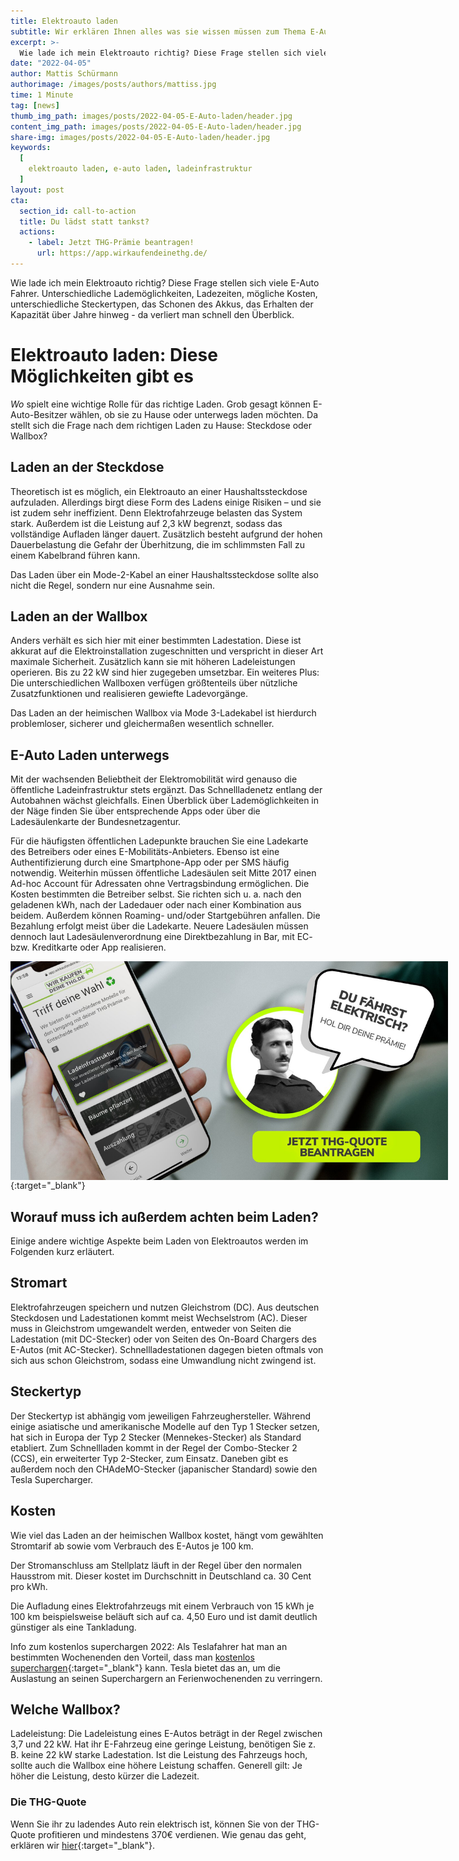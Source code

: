 ```yaml
---
title: Elektroauto laden
subtitle: Wir erklären Ihnen alles was sie wissen müssen zum Thema E-Auto laden.
excerpt: >-
  Wie lade ich mein Elektroauto richtig? Diese Frage stellen sich viele E-Auto Fahrer. Wir erklären Ihnen alles was sie wissen müssen zum Thema E-Auto laden.
date: "2022-04-05"
author: Mattis Schürmann
authorimage: /images/posts/authors/mattiss.jpg
time: 1 Minute
tag: [news]
thumb_img_path: images/posts/2022-04-05-E-Auto-laden/header.jpg
content_img_path: images/posts/2022-04-05-E-Auto-laden/header.jpg
share-img: images/posts/2022-04-05-E-Auto-laden/header.jpg
keywords:
  [
	elektroauto laden, e-auto laden, ladeinfrastruktur
  ]
layout: post
cta:
  section_id: call-to-action
  title: Du lädst statt tankst?
  actions:
    - label: Jetzt THG-Prämie beantragen!
      url: https://app.wirkaufendeinethg.de/    
---
```


Wie lade ich mein Elektroauto richtig? Diese Frage stellen sich viele E-Auto Fahrer. Unterschiedliche Lademöglichkeiten, Ladezeiten, mögliche Kosten, unterschiedliche Steckertypen, das Schonen des Akkus, das Erhalten der Kapazität über Jahre hinweg - da verliert man schnell den Überblick.

# Elektroauto laden: Diese Möglichkeiten gibt es

<i>Wo</i> spielt eine wichtige Rolle für das richtige Laden. Grob gesagt können E-Auto-Besitzer wählen, ob sie zu Hause oder unterwegs laden möchten. Da stellt sich die Frage nach dem richtigen Laden zu Hause: Steckdose oder Wallbox?

## Laden an der Steckdose

Theoretisch ist es möglich, ein Elektroauto an einer Haushaltssteckdose aufzuladen. Allerdings birgt diese Form des Ladens einige Risiken – und sie ist zudem sehr ineffizient. Denn Elektrofahrzeuge belasten das System stark. Außerdem ist die Leistung auf 2,3 kW begrenzt, sodass das vollständige Aufladen länger dauert. Zusätzlich besteht aufgrund der hohen Dauerbelastung die Gefahr der Überhitzung, die im schlimmsten Fall zu einem Kabelbrand führen kann. 

Das Laden über ein Mode-2-Kabel an einer Haushaltssteckdose sollte also nicht die Regel, sondern nur eine Ausnahme sein.

## Laden an der Wallbox

Anders verhält es sich hier mit einer bestimmten Ladestation. Diese ist akkurat auf die Elektroinstallation zugeschnitten und verspricht in dieser Art maximale Sicherheit. Zusätzlich kann sie mit höheren Ladeleistungen operieren. Bis zu 22 kW sind hier zugegeben umsetzbar. Ein weiteres Plus: Die unterschiedlichen Wallboxen verfügen größtenteils über nützliche Zusatzfunktionen und realisieren gewiefte Ladevorgänge.

Das Laden an der heimischen Wallbox via Mode 3-Ladekabel ist hierdurch problemloser, sicherer und gleichermaßen wesentlich schneller.

## E-Auto Laden unterwegs

Mit der wachsenden Beliebtheit der Elektromobilität wird genauso die öffentliche Ladeinfrastruktur stets ergänzt. Das Schnellladenetz entlang der Autobahnen wächst gleichfalls. Einen Überblick über Lademöglichkeiten in der Näge finden Sie über entsprechende Apps oder über die Ladesäulenkarte der Bundesnetzagentur.

Für die häufigsten öffentlichen Ladepunkte brauchen Sie eine Ladekarte des Betreibers oder eines E-Mobilitäts-Anbieters. Ebenso ist eine Authentifizierung durch eine Smartphone-App oder per SMS häufig notwendig. Weiterhin müssen öffentliche Ladesäulen seit Mitte 2017 einen Ad-hoc Account für Adressaten ohne Vertragsbindung ermöglichen. Die Kosten bestimmten die Betreiber selbst. Sie richten sich u. a. nach den geladenen kWh, nach der Ladedauer oder nach einer Kombination aus beidem. Außerdem können Roaming- und/oder Startgebühren anfallen. Die Bezahlung erfolgt meist über die Ladekarte. Neuere Ladesäulen müssen dennoch laut Ladesäulenverordnung eine Direktbezahlung in Bar, mit EC- bzw. Kreditkarte oder App realisieren.

[<img src="/images/banner-cta-thg-quote-beantragen-tesla.jpg" alt="E Auto laden" style="margin: auto; display: block; max-width:800px; max-height:350px" />](https://app.wirkaufendeinethg.de){:target="_blank"}

## Worauf muss ich außerdem achten beim Laden?

Einige andere wichtige Aspekte beim Laden von Elektroautos werden im Folgenden kurz erläutert.

## Stromart

Elektrofahrzeugen speichern und nutzen Gleichstrom (DC). Aus deutschen Steckdosen und Ladestationen kommt meist Wechselstrom (AC). Dieser muss in Gleichstrom umgewandelt werden, entweder von Seiten die Ladestation (mit DC-Stecker) oder von Seiten des On-Board Chargers des E-Autos (mit AC-Stecker). Schnellladestationen dagegen bieten oftmals von sich aus schon Gleichstrom, sodass eine Umwandlung nicht zwingend ist.

## Steckertyp

Der Steckertyp ist abhängig vom jeweiligen Fahrzeughersteller. Während einige asiatische und amerikanische Modelle auf den Typ 1 Stecker setzen, hat sich in Europa der Typ 2 Stecker (Mennekes-Stecker) als Standard etabliert. Zum Schnellladen kommt in der Regel der Combo-Stecker 2 (CCS), ein erweiterter Typ 2-Stecker, zum Einsatz. Daneben gibt es außerdem noch den CHAdeMO-Stecker (japanischer Standard) sowie den Tesla Supercharger.

## Kosten

Wie viel das Laden an der heimischen Wallbox kostet, hängt vom gewählten Stromtarif ab sowie vom Verbrauch des E-Autos je 100 km.

Der Stromanschluss am Stellplatz läuft in der Regel über den normalen Hausstrom mit. Dieser kostet im Durchschnitt in Deutschland ca. 30 Cent pro kWh.

Die Aufladung eines Elektrofahrzeugs mit einem Verbrauch von 15 kWh je 100 km beispielsweise beläuft sich auf ca. 4,50 Euro und ist damit deutlich günstiger als eine Tankladung.

Info zum kostenlos superchargen 2022: Als Teslafahrer hat man an bestimmten Wochenenden den Vorteil, dass man [kostenlos superchargen](https://tesla-ausstatter.de/blogs/tesla-guide/kostenlos-superchargen-2022){:target="_blank"} kann. Tesla bietet das an, um die Auslastung an seinen Superchargern an Ferienwochenenden zu verringern.

## Welche Wallbox?

Ladeleistung: Die Ladeleistung eines E-Autos beträgt in der Regel zwischen 3,7 und 22 kW. Hat ihr E-Fahrzeug eine geringe Leistung, benötigen Sie z. B. keine 22 kW starke Ladestation. Ist die Leistung des Fahrzeugs hoch, sollte auch die Wallbox eine höhere Leistung schaffen. Generell gilt: Je höher die Leistung, desto kürzer die Ladezeit.

### Die THG-Quote

Wenn Sie ihr zu ladendes Auto rein elektrisch ist, können Sie von der THG-Quote profitieren und mindestens 370€ verdienen.
Wie genau das geht, erklären wir [hier](/blog/2022/03/29/E-Auto-Geld-verdienen/){:target="_blank"}.